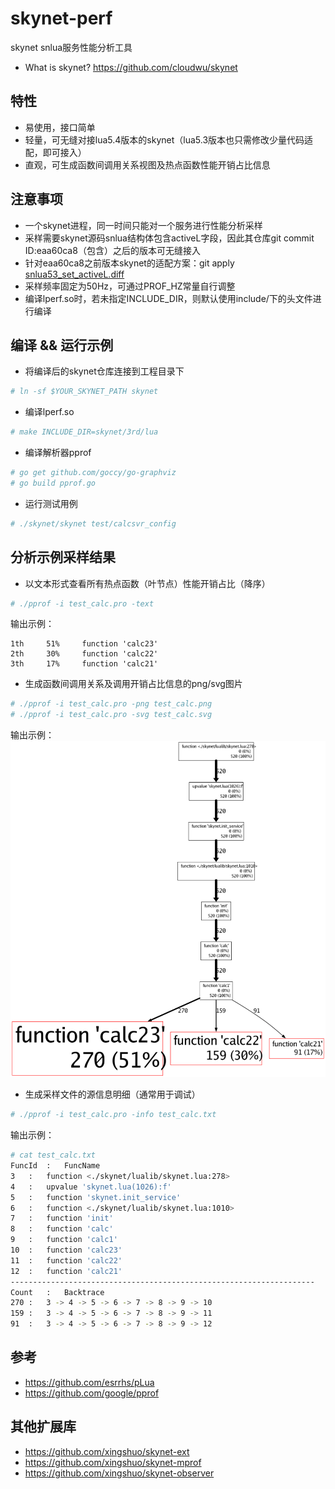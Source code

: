 # skynet-perf
skynet snlua服务性能分析工具
* What is skynet? https://github.com/cloudwu/skynet

## 特性
* 易使用，接口简单
* 轻量，可无缝对接lua5.4版本的skynet（lua5.3版本也只需修改少量代码适配，即可接入）
* 直观，可生成函数间调用关系视图及热点函数性能开销占比信息

## 注意事项
* 一个skynet进程，同一时间只能对一个服务进行性能分析采样
* 采样需要skynet源码snlua结构体包含activeL字段，因此其仓库git commit ID:eaa60ca8（包含）之后的版本可无缝接入
* 针对eaa60ca8之前版本skynet的适配方案：git apply [snlua53_set_activeL.diff](https://github.com/xingshuo/skynet-perf/blob/main/snlua53_set_activeL.diff#L1)
* 采样频率固定为50Hz，可通过PROF_HZ常量自行调整
* 编译lperf.so时，若未指定INCLUDE_DIR，则默认使用include/下的头文件进行编译

## 编译 && 运行示例
* 将编译后的skynet仓库连接到工程目录下
```bash
# ln -sf $YOUR_SKYNET_PATH skynet
```
* 编译lperf.so
```bash
# make INCLUDE_DIR=skynet/3rd/lua
```
* 编译解析器pprof
```bash
# go get github.com/goccy/go-graphviz
# go build pprof.go
```
* 运行测试用例
```bash
# ./skynet/skynet test/calcsvr_config
```

## 分析示例采样结果
* 以文本形式查看所有热点函数（叶节点）性能开销占比（降序）
```bash
# ./pprof -i test_calc.pro -text
```
输出示例：
```
1th	    51%	    function 'calc23'
2th	    30%	    function 'calc22'
3th	    17%	    function 'calc21'
```
* 生成函数间调用关系及调用开销占比信息的png/svg图片
```bash
# ./pprof -i test_calc.pro -png test_calc.png
# ./pprof -i test_calc.pro -svg test_calc.svg
```
输出示例：
![image](test/test_calc.png)
* 生成采样文件的源信息明细（通常用于调试）
```bash
# ./pprof -i test_calc.pro -info test_calc.txt
```
输出示例：
```bash
# cat test_calc.txt
FuncId	:	FuncName
3	:	function <./skynet/lualib/skynet.lua:278>
4	:	upvalue 'skynet.lua(1026):f'
5	:	function 'skynet.init_service'
6	:	function <./skynet/lualib/skynet.lua:1010>
7	:	function 'init'
8	:	function 'calc'
9	:	function 'calc1'
10	:	function 'calc23'
11	:	function 'calc22'
12	:	function 'calc21'
--------------------------------------------------------------------
Count	:	Backtrace
270	:	3 -> 4 -> 5 -> 6 -> 7 -> 8 -> 9 -> 10
159	:	3 -> 4 -> 5 -> 6 -> 7 -> 8 -> 9 -> 11
91	:	3 -> 4 -> 5 -> 6 -> 7 -> 8 -> 9 -> 12
```

## 参考
* https://github.com/esrrhs/pLua
* https://github.com/google/pprof

## 其他扩展库
* https://github.com/xingshuo/skynet-ext
* https://github.com/xingshuo/skynet-mprof
* https://github.com/xingshuo/skynet-observer
